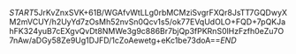 $START$5JrKvZnxSVK+61B/WGAfvWtLLg0rbMCMziSvgrFXQr8JsTT7GQDwyXM2mVCUY/h2UyYd7zOsMh52nvSn0Qcv1s5/ok77EVqUdOLO+FQD+7pQKJahFK324yuB7cEXgvQvDt8NMWe3g9c886Br7bjQp3fPKRnS0lHzFzfh0eZu7O7nAw/aDGy58Ze9Ug1DJFD/1cZoAewetg+eKc1be73doA==$END$